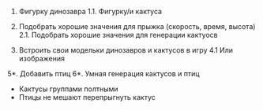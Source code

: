 1. Фигурку динозавра
1.1. Фигурку/и кактуса
2. Подобрать хорошие значения для прыжка (скорость, время, высота)
2.1. Подобрать хорошие значения для генерации кактуосв

4. Встроить свои модельки динозавров и кактусов в игру
4.1 Или изображения

5*. Добавить птиц 
6*. Умная генерация кактусов и птиц
  - Кактусы группами полтными
  - Птицы не мешают перепрыгнуть кактус

